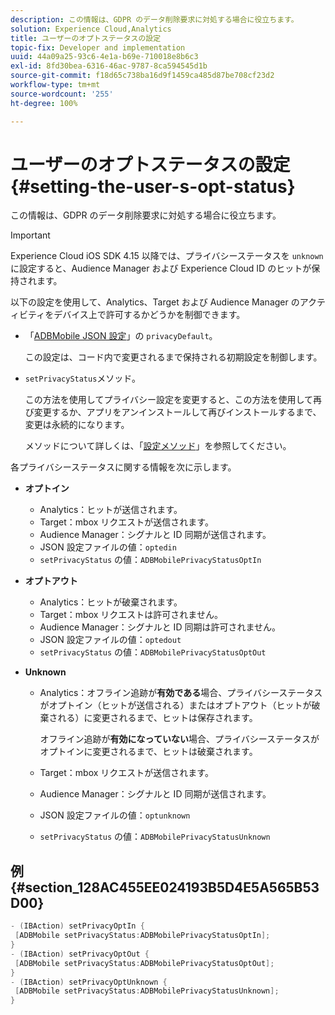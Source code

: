 ```yaml
---
description: この情報は、GDPR のデータ削除要求に対処する場合に役立ちます。
solution: Experience Cloud,Analytics
title: ユーザーのオプトステータスの設定
topic-fix: Developer and implementation
uuid: 44a09a25-93c6-4e1a-b69e-710018e8b6c3
exl-id: 8fd30bea-6316-46ac-9787-8ca594545d1b
source-git-commit: f18d65c738ba16d9f1459ca485d87be708cf23d2
workflow-type: tm+mt
source-wordcount: '255'
ht-degree: 100%

---
```


# ユーザーのオプトステータスの設定 {#setting-the-user-s-opt-status}

この情報は、GDPR のデータ削除要求に対処する場合に役立ちます。

>[!IMPORTANT]
>
>Experience Cloud iOS SDK 4.15 以降では、プライバシーステータスを `unknown` に設定すると、Audience Manager および Experience Cloud ID のヒットが保持されます。

以下の設定を使用して、Analytics、Target および Audience Manager のアクティビティをデバイス上で許可するかどうかを制御できます。

* 「[ADBMobile JSON 設定](/help/ios/configuration/json-config/json-config.md)」の `privacyDefault`。

   この設定は、コード内で変更されるまで保持される初期設定を制御します。

* `setPrivacyStatus`メソッド。

   この方法を使用してプライバシー設定を変更すると、この方法を使用して再び変更するか、アプリをアンインストールして再びインストールするまで、変更は永続的になります。

   メソッドについて詳しくは、「[設定メソッド](/help/ios/configuration/json-config/json-config.md)」を参照してください。

各プライバシーステータスに関する情報を次に示します。

* **オプトイン**

   * Analytics：ヒットが送信されます。
   * Target：mbox リクエストが送信されます。
   * Audience Manager：シグナルと ID 同期が送信されます。
   * JSON 設定ファイルの値：`optedin`
   * `setPrivacyStatus` の値：`ADBMobilePrivacyStatusOptIn`

* **オプトアウト**

   * Analytics：ヒットが破棄されます。
   * Target：mbox リクエストは許可されません。
   * Audience Manager：シグナルと ID 同期は許可されません。
   * JSON 設定ファイルの値：`optedout`
   * `setPrivacyStatus` の値：`ADBMobilePrivacyStatusOptOut`

* **Unknown**

   * Analytics：オフライン追跡が&#x200B;**有効である**&#x200B;場合、プライバシーステータスがオプトイン（ヒットが送信される）またはオプトアウト（ヒットが破棄される）に変更されるまで、ヒットは保存されます。

      オフライン追跡が&#x200B;**有効になっていない**&#x200B;場合、プライバシーステータスがオプトインに変更されるまで、ヒットは破棄されます。

   * Target：mbox リクエストが送信されます。
   * Audience Manager：シグナルと ID 同期が送信されます。
   * JSON 設定ファイルの値：`optunknown`
   * `setPrivacyStatus` の値：`ADBMobilePrivacyStatusUnknown`

## 例 {#section_128AC455EE024193B5D4E5A565B53D00}

```objective-c
- (IBAction) setPrivacyOptIn { 
 [ADBMobile setPrivacyStatus:ADBMobilePrivacyStatusOptIn]; 
} 
- (IBAction) setPrivacyOptOut { 
 [ADBMobile setPrivacyStatus:ADBMobilePrivacyStatusOptOut]; 
} 
- (IBAction) setPrivacyOptUnknown { 
 [ADBMobile setPrivacyStatus:ADBMobilePrivacyStatusUnknown]; 
}
```
